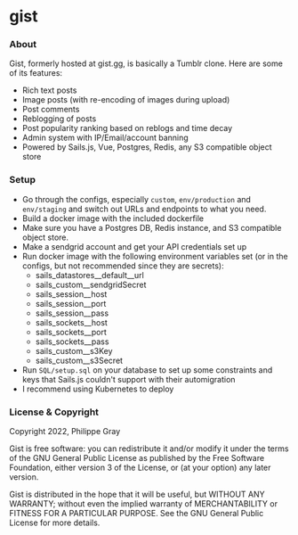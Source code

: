 # gist

### About
Gist, formerly hosted at gist.gg, is basically a Tumblr clone. Here are some of its features:

- Rich text posts
- Image posts (with re-encoding of images during upload)
- Post comments
- Reblogging of posts
- Post popularity ranking based on reblogs and time decay
- Admin system with IP/Email/account banning
- Powered by Sails.js, Vue, Postgres, Redis, any S3 compatible object store


### Setup
- Go through the configs, especially `custom`, `env/production` and `env/staging` and switch out URLs and endpoints to what you need.
- Build a docker image with the included dockerfile
- Make sure you have a Postgres DB, Redis instance, and S3 compatible object store.
- Make a sendgrid account and get your API credentials set  up
- Run docker image with the following environment variables set (or in the configs, but not recommended since they are secrets):
  - sails_datastores__default__url
  - sails_custom__sendgridSecret
  - sails_session__host
  - sails_session__port
  - sails_session__pass
  - sails_sockets__host
  - sails_sockets__port
  - sails_sockets__pass
  - sails_custom__s3Key
  - sails_custom__s3Secret
- Run `SQL/setup.sql` on your database to set up some constraints and keys that Sails.js couldn't support with their automigration
- I recommend using Kubernetes to deploy


### License & Copyright

Copyright 2022, Philippe Gray 


Gist is free software: you can redistribute it and/or modify it under the terms of the GNU General Public License as published by the Free Software Foundation, either version 3 of the License, or (at your option) any later version.

Gist is distributed in the hope that it will be useful, but WITHOUT ANY WARRANTY; without even the implied warranty of MERCHANTABILITY or FITNESS FOR A PARTICULAR PURPOSE. See the GNU General Public License for more details.
